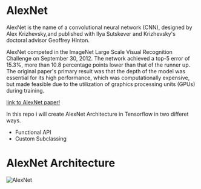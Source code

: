 # AlexNet
AlexNet is the name of a convolutional neural network (CNN), designed by Alex Krizhevsky,and published with Ilya Sutskever and Krizhevsky's doctoral advisor Geoffrey Hinton.

AlexNet competed in the ImageNet Large Scale Visual Recognition Challenge on September 30, 2012. The network achieved a top-5 error of 15.3%, more than 10.8 percentage points lower than that of the runner up. The original paper's primary result was that the depth of the model was essential for its high performance, which was computationally expensive, but made feasible due to the utilization of graphics processing units (GPUs) during training.

[link to AlexNet paper!](https://papers.nips.cc/paper/4824-imagenet-classification-with-deep-convolutional-neural-networks.pdf)

In this repo i will create AlexNet Architecture in Tensorflow in two differet ways.
* Functional API
* Custom Subclassing

# AlexNet Architecture

![AlexNet](https://user-images.githubusercontent.com/50628520/84570296-50cfd780-adac-11ea-8438-b4d1a15cc22d.png)
